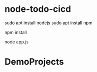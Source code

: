 # node-todo-cicd

sudo apt install nodejs
sudo apt install npm


npm install

node app.js

# DemoProjects
